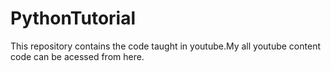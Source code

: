 # PythonTutorial
This repository contains the code taught in youtube.My all youtube content code can be acessed from here.
